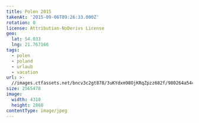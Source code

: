 ```yaml
---
title: Polen 2015
takenAt: '2015-09-06T09:26:33.000Z'
rotation: 0
license: Attribution-NoDerivs License
geo:
  lat: 54.033
  lng: 21.767166
tags:
  - polen
  - poland
  - urlaub
  - vacation
url: >-
  //images.ctfassets.net/bncv3c2gt878/3uKYdxm98OjKRqZpzz682f/980264a5447a75f56cd24a55961a1624/polen-2015_25324805874_o
size: 2565478
image:
  width: 4310
  height: 2868
contentType: image/jpeg
---
```


